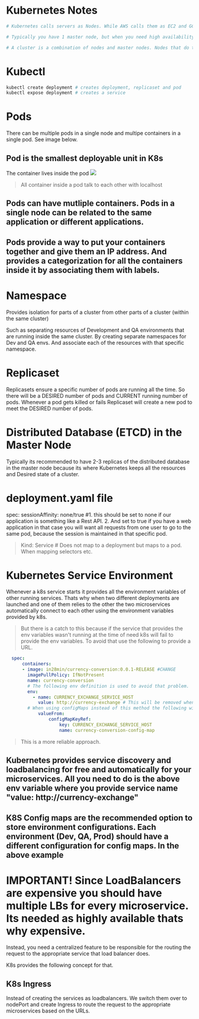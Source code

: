 # Kubernetes Notes

```sh 
# Kubernetes calls servers as Nodes. While AWS calls them as EC2 and GCP calls them Compute Engine and Azure calls them Virtual Servers.

# Typically you have 1 master node, but when you need high availability you create multiple master nodes. 

# A cluster is a combination of nodes and master nodes. Nodes that do the work are called worker nodes (or just nodes) and manager nodes are called master nodes.

```

# Kubectl
```sh 
kubectl create deployment # creates deployment, replicaset and pod
kubectl expose deployment # creates a service
```

# Pods
There can be multiple pods in a single node and multipe containers in a single pod. See image below.

## Pod is the smallest deployable unit in K8s
The container lives inside the pod
![](https://snipboard.io/OrZvpf.jpg)

> All container inside a pod talk to each other with localhost

## Pods can have mutliple containers. Pods in a single node can be related to the same application or different applications.

## Pods provide a way to put your containers together and give them an IP address. And provides a categorization for all the containers inside it by associating them with labels.

# Namespace 
Provides isolation for parts of a cluster from other parts of a cluster (within the same cluster)

Such as separating resources of Development and QA environments that are running inside the same cluster. By creating separate namespaces for Dev and QA envs. And associate each of the resources with that specific namespace.

# Replicaset
Replicasets ensure a specific number of pods are running all the time. So there will be a DESIRED number of pods and CURRENT running number of pods. Whenever a pod gets killed or fails Replicaset will create a new pod to meet the DESIRED number of pods.

# Distributed Database (ETCD) in the Master Node
Typically its recommended to have 2-3 replicas of the distributed database in the master node because its where Kubernetes keeps all the resources and Desired state of a cluster.

# deployment.yaml file
spec:
sessionAffinity: none/true #1. this should be set to none if our application is something like a Rest API. 2. And set to true if you have a web application in that case you will want all requests from one user to go to the same pod, because the session is maintained in that specific pod. 

> Kind: Service # Does not map to a deployment but maps to a pod. When mapping selectors etc.

# Kubernetes Service Environment
Whenever a k8s service starts it provides all the environment variables of other running services. Thats why when two different deployments are launched and one of them relies to the other the two microservices automatically connect to each other using the environment variables provided by k8s.

> But there is a catch to this because if the service that provides the env variables wasn't running at the time of need k8s will fail to provide the env variables. To avoid that use the following to provide a URL.

```YAML
  spec:
      containers:
      - image: in28min/currency-conversion:0.0.1-RELEASE #CHANGE
        imagePullPolicy: IfNotPresent
        name: currency-conversion
        # The following env definition is used to avoid that problem. 
        env:
          - name: CURRENCY_EXCHANGE_SERVICE_HOST
            value: http://currency-exchange # This will be removed when using configMaps.
        # When using configMaps instead of this method the following will be used instead of the value: http://currency-exchange above
            valueFrom: 
                configMapKeyRef:
                    key: CURRENCY_EXCHANGE_SERVICE_HOST
                    name: currency-conversion-config-map
```

> This is a more reliable approach.

## Kubernetes provides service discovery and loadbalancing for free and automatically for your microservices. All you need to do is the above env variable where you provide service name "value: http://currency-exchange"

## K8S Config maps are the recommended option to store environment configurations. Each environment (Dev, QA, Prod) should have a different configuration for config maps. In the above example 

# IMPORTANT! Since LoadBalancers are expensive you should have multiple LBs for every microservice. Its needed as highly available thats why expensive. 

Instead, you need a centralized feature to be responsible for the routing the request to the appropriate service that load balancer does.

K8s provides the following concept for that.

## K8s Ingress
Instead of creating the services as loadbalancers. We switch them over to nodePort and create Ingress to route the request to the appropriate microservices based on the URLs.